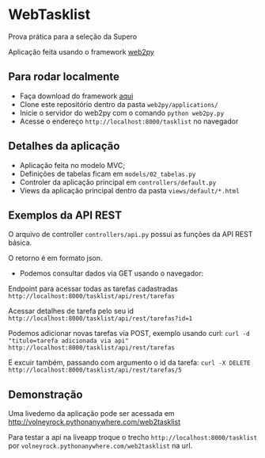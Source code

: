 # WebTasklist
Prova prática para a seleção da Supero

Aplicação feita usando o framework [web2py](http://http://web2py.com/)

## Para rodar localmente

- Faça download do framework [aqui](https://mdipierro.pythonanywhere.com/examples/static/web2py_src.zip)
- Clone este repositório dentro da pasta `web2py/applications/`
- Inicie o servidor do web2py com o comando 
```python web2py.py```
- Acesse o endereço `http://localhost:8000/tasklist` no navegador


## Detalhes da aplicação
- Aplicação feita no modelo MVC;
- Definições de tabelas ficam em `models/02_tabelas.py`
- Controler da aplicação principal em `controllers/default.py`
- Views da aplicação principal dentro da pasta `views/default/*.html`


## Exemplos da API REST
O arquivo de controller `controllers/api.py` possui as funções da API REST básica.


O retorno é em formato json.

- Podemos consultar dados via GET usando o navegador:


Endpoint para acessar todas as tarefas cadastradas
```http://localhost:8000/tasklist/api/rest/tarefas```


Acessar detalhes de tarefa pelo seu id
```http://localhost:8000/tasklist/api/rest/tarefas?id=1```


Podemos adicionar novas tarefas via POST, exemplo usando curl:
```curl -d "titulo=tarefa adicionada via api" http://localhost:8000/tasklist/api/rest/tarefas```


E excuir também, passando com argumento o id da tarefa:
```curl -X DELETE http://localhost:8000/tasklist/api/rest/tarefas/5```

## Demonstração
Uma livedemo da aplicação pode ser acessada em http://volneyrock.pythonanywhere.com/web2tasklist

Para testar a api na liveapp troque o trecho `http://localhost:8000/tasklist` por `volneyrock.pythonanywhere.com/web2tasklist` na url. 

